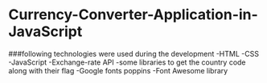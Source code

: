# Currency-Converter-Application-in-JavaScript

###following technologies were used during the development
-HTML
-CSS
-JavaScript
-Exchange-rate API
-some libraries to get the country code along with their flag
-Google fonts poppins
-Font Awesome library 

